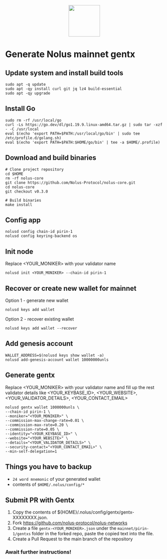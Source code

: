 <p style="font-size:14px" align="right">

<p align="center">
  <img height="100" height="auto" src="https://raw.githubusercontent.com/kj89/testnet_manuals/main/pingpub/logos/nolus.png">
</p>

# Generate Nolus mainnet gentx

## Update system and install build tools
```
sudo apt -q update
sudo apt -qy install curl git jq lz4 build-essential
sudo apt -qy upgrade
```

## Install Go
```
sudo rm -rf /usr/local/go
curl -Ls https://go.dev/dl/go1.19.9.linux-amd64.tar.gz | sudo tar -xzf - -C /usr/local
eval $(echo 'export PATH=$PATH:/usr/local/go/bin' | sudo tee /etc/profile.d/golang.sh)
eval $(echo 'export PATH=$PATH:$HOME/go/bin' | tee -a $HOME/.profile)
```

## Download and build binaries
```
# Clone project repository
cd $HOME
rm -rf nolus-core
git clone https://github.com/Nolus-Protocol/nolus-core.git
cd nolus-core
git checkout v0.3.0

# Build binaries
make install
```

## Config app
```
nolusd config chain-id pirin-1
nolusd config keyring-backend os
```

## Init node
Replace <YOUR_MONIKER> with your validator name
```
nolusd init <YOUR_MONIKER> --chain-id pirin-1
```

## Recover or create new wallet for mainnet
Option 1 - generate new wallet
```
nolusd keys add wallet
```

Option 2 - recover existing wallet
```
nolusd keys add wallet --recover
```

## Add genesis account
```
WALLET_ADDRESS=$(nolusd keys show wallet -a)
nolusd add-genesis-account wallet 10000000unls
```

## Generate gentx
Replace <YOUR_MONIKER> with your validator name and fill up the rest validator details like <YOUR_KEYBASE_ID>, <YOUR_WEBSITE>, <YOUR_VALIDATOR_DETAILS>, <YOUR_CONTACT_EMAIL>
```
nolusd gentx wallet 1000000unls \
--chain-id pirin-1 \
--moniker="<YOUR_MONIKER>" \
--commission-max-change-rate=0.01 \
--commission-max-rate=0.20 \
--commission-rate=0.05 \
--identity="<YOUR_KEYBASE_ID>" \
--website="<YOUR_WEBSITE>" \
--details="<YOUR_VALIDATOR_DETAILS>" \
--security-contact="<YOUR_CONTACT_EMAIL>" \
--min-self-delegation=1
```

## Things you have to backup
- `24 word mnemonic` of your generated wallet
- contents of `$HOME/.nolus/config/*`

## Submit PR with Gentx
1. Copy the contents of ${HOME}/.nolus/config/gentx/gentx-XXXXXXXX.json.
2. Fork https://github.com/nolus-protocol/nolus-networks
3. Create a file `gentx-<YOUR_MONIKER>.json` under the `mainnet/pirin-1/gentxs` folder in the forked repo, paste the copied text into the file.
4. Create a Pull Request to the main branch of the repository

### Await further instructions!
